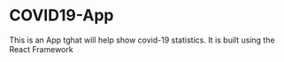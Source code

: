 # COVID19-App
This is an App tghat will help show covid-19 statistics. It is built using the React Framework
